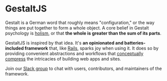 # GestaltJS

Gestalt is a German word that roughly means "configuration," or the way things are put together to form a whole object. A core belief in Gestalt psychology is [holism](https://www.verywellmind.com/what-is-holism-4685432), or that **the whole is greater than the sum of its parts**. 

GestaltJS is inspired by that idea. It's **an opinionated and batteries-included framework** that, like [Rails](https://rubyonrails.org/), sparks joy when using it. It does so by providing convenient abstractions and workflows that [conceptually compress](https://m.signalvnoise.com/conceptual-compression-means-beginners-dont-need-to-know-sql-hallelujah/) the intricacies of building web apps and sites. 

Join our [Slack group](https://join.slack.com/t/gestaltjs/shared_invite/zt-14azp22s4-sAWlH63i4K7_3DWfbxGvXw) to chat with users, contributors, and maintainers of the framework.
